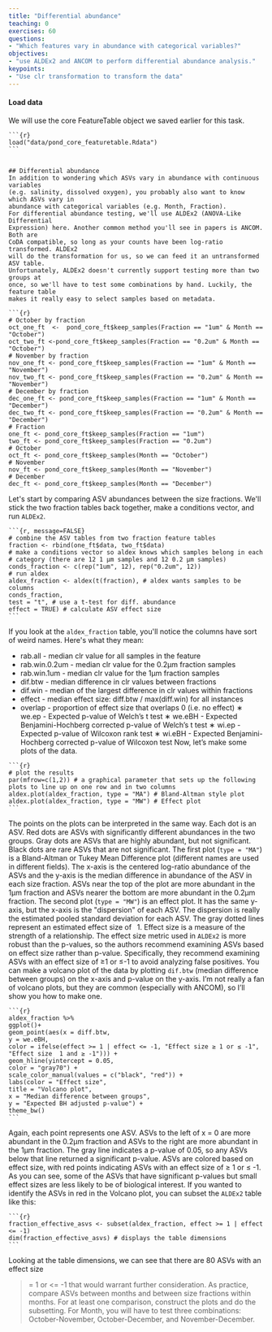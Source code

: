 ```yaml
---
title: "Differential abundance"
teaching: 0
exercises: 60
questions:
- "Which features vary in abundance with categorical variables?"
objectives:
- "use ALDEx2 and ANCOM to perform differential abundance analysis."
keypoints:
- "Use clr transformation to transform the data"
---
```



#### Load data
We will use the core FeatureTable object we saved earlier for this task.
~~~
```{r}
load("data/pond_core_featuretable.Rdata")
```


## Differential abundance
In addition to wondering which ASVs vary in abundance with continuous variables
(e.g. salinity, dissolved oxygen), you probably also want to know which ASVs vary in
abundance with categorical variables (e.g. Month, Fraction).
For differential abundance testing, we'll use ALDEx2 (ANOVA-Like Differential
Expression) here. Another common method you'll see in papers is ANCOM. Both are
CoDA compatible, so long as your counts have been log-ratio transformed. ALDEx2 
will do the transformation for us, so we can feed it an untransformed ASV table.
Unfortunately, ALDEx2 doesn't currently support testing more than two groups at
once, so we'll have to test some combinations by hand. Luckily, the feature table
makes it really easy to select samples based on metadata.

```{r}
# October by fraction
oct_one_ft  <-  pond_core_ft$keep_samples(Fraction == "1um" & Month ==
"October")
oct_two_ft <-pond_core_ft$keep_samples(Fraction == "0.2um" & Month ==
"October")
# November by fraction
nov_one_ft <- pond_core_ft$keep_samples(Fraction == "1um" & Month ==
"November")
nov_two_ft <- pond_core_ft$keep_samples(Fraction == "0.2um" & Month ==
"November")
# December by fraction
dec_one_ft <- pond_core_ft$keep_samples(Fraction == "1um" & Month ==
"December")
dec_two_ft <- pond_core_ft$keep_samples(Fraction == "0.2um" & Month ==
"December")
# Fraction
one_ft <- pond_core_ft$keep_samples(Fraction == "1um")
two_ft <- pond_core_ft$keep_samples(Fraction == "0.2um")
# October
oct_ft <- pond_core_ft$keep_samples(Month == "October")
# November
nov_ft <- pond_core_ft$keep_samples(Month == "November")
# December
dec_ft <- pond_core_ft$keep_samples(Month == "December")
~~~

Let's start by comparing ASV abundances between the size fractions. We'll stick the
two fraction tables back together, make a conditions vector, and run `ALDEx2`.

~~~
```{r, message=FALSE}
# combine the ASV tables from two fraction feature tables
fraction <- rbind(one_ft$data, two_ft$data)
# make a conditions vector so aldex knows which samples belong in each
# category (there are 12 1 μm samples and 12 0.2 μm samples)
conds_fraction <- c(rep("1um", 12), rep("0.2um", 12))
# run aldex
aldex_fraction <- aldex(t(fraction), # aldex wants samples to be columns
conds_fraction,
test = "t", # use a t-test for diff. abundance
effect = TRUE) # calculate ASV effect size
```
~~~

If you look at the `aldex_fraction` table, you'll notice the columns have sort of weird
names. Here's what they mean:
* rab.all - median clr value for all samples in the feature
* rab.win.0.2um - median clr value for the 0.2μm fraction samples
* rab.win.1um - median clr value for the 1μm fraction samples
* dif.btw - median difference in clr values between fractions
* dif.win - median of the largest difference in clr values within fractions
* effect - median effect size: diff.btw / max(diff.win) for all instances
* overlap - proportion of effect size that overlaps 0 (i.e. no effect)
∗ we.ep - Expected p-value of Welch’s t test
∗ we.eBH - Expected Benjamini-Hochberg corrected p-value of Welch’s t test
∗ wi.ep - Expected p-value of Wilcoxon rank test
∗ wi.eBH - Expected Benjamini-Hochberg corrected p-value of Wilcoxon test
Now, let’s make some plots of the data.

~~~
```{r}
# plot the results
par(mfrow=c(1,2)) # a graphical parameter that sets up the following plots to line up on one row and in two columns
aldex.plot(aldex_fraction, type = "MA") # Bland-Altman style plot
aldex.plot(aldex_fraction, type = "MW") # Effect plot
```
~~~

The points on the plots can be interpreted in the same way. Each dot is an ASV. Red
dots are ASVs with significantly different abundances in the two groups. Gray dots are
ASVs that are highly abundant, but not significant. Black dots are rare ASVs that are
not significant.
The first plot (`type = "MA"`) is a Bland-Altman or Tukey Mean Difference plot
(different names are used in different fields). The x-axis is the centered log-ratio
abundance of the ASVs and the y-axis is the median difference in abundance of the
ASV in each size fraction. ASVs near the top of the plot are more abundant in the 1μm
fraction and ASVs nearer the bottom are more abundant in the 0.2μm fraction.
The second plot (`type = "MW"`) is an effect plot. It has the same y-axis, but the x-axis
is the "dispersion" of each ASV. The dispersion is really the estimated pooled standard
deviation for each ASV. The gray dotted lines represent an estimated effect size of  1.
Effect size is a measure of the strength of a relationship. The effect size metric used in
`ALDEx2` is more robust than the p-values, so the authors recommend examining
ASVs based on effect size rather than p-value. Specifically, they recommend
examining ASVs with an effect size of ≥1 or ≤-1 to avoid analyzing false positives.
You can make a volcano plot of the data by plotting `dif.btw` (median difference
between groups) on the x-axis and p-value on the y-axis. I’m not really a fan of volcano
plots, but they are common (especially with ANCOM), so I’ll show you how to make
one.

~~~
```{r}
aldex_fraction %>%
ggplot()+
geom_point(aes(x = diff.btw,
y = we.eBH,
color = ifelse(effect >= 1 | effect <= -1, "Effect size ≥ 1 or ≤ -1", "Effect size  1 and ≥ -1"))) +
geom_hline(yintercept = 0.05,
color = "gray70") +
scale_color_manual(values = c("black", "red")) +
labs(color = "Effect size",
title = "Volcano plot",
x = "Median difference between groups",
y = "Expected BH adjusted p-value") +
theme_bw()
```
~~~

Again, each point represents one ASV. ASVs to the left of x = 0 are more abundant in
the 0.2μm fraction and ASVs to the right are more abundant in the 1μm fraction. The
gray line indicates a p-value of 0.05, so any ASVs below that line returned a significant
p-value. ASVs are colored based on effect size, with red points indicating ASVs with an
effect size of ≥ 1 or ≤ -1. As you can see, some of the ASVs that have significant p-values
but small effect sizes are less likely to be of biological interest.
If you wanted to identify the ASVs in red in the Volcano plot, you can subset the
`ALDEx2` table like this:
~~~
```{r}
fraction_effective_asvs <- subset(aldex_fraction, effect >= 1 | effect
<= -1)
dim(fraction_effective_asvs) # displays the table dimensions
```
~~~

Looking at the table dimensions, we can see that there are 80 ASVs with an effect size
>= 1 or <= -1 that would warrant further consideration.
As practice, compare ASVs between months and between size fractions within
months. For at least one comparison, construct the plots and do the subsetting. For
Month, you will have to test three combinations: October-November,
October-December, and November-December.
